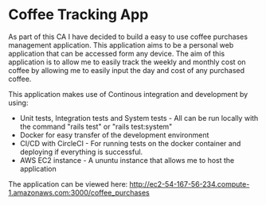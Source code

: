 # Coffee Tracking App

As part of this CA I have decided to build a easy to use coffee purchases management application. This application aims to be a personal web application that can be accessed form any device. The aim of this application is to allow me to easily track the weekly and monthly cost on coffee by allowing me to easily input the day and cost of any purchased coffee. 


This application makes use of Continous integration and development by using:
* Unit tests, Integration tests and System tests - All can be run locally with the command "rails test" or "rails test:system"
* Docker for easy transfer of the development environment
* CI/CD with CircleCI - For running tests on the docker container and deploying if everything is successful.
* AWS EC2 instance - A ununtu instance that allows me to host the application


The application can be viewed here: 
http://ec2-54-167-56-234.compute-1.amazonaws.com:3000/coffee_purchases
